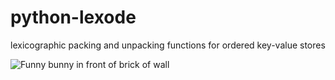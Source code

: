 # python-lexode

lexicographic packing and unpacking functions for ordered key-value stores

![Funny bunny in front of brick of wall](https://images.unsplash.com/photo-1584759985030-352927f481a3?ixlib=rb-1.2.1&q=80&fm=jpg&crop=entropy&cs=tinysrgb&w=1080&fit=max&ixid=eyJhcHBfaWQiOjEyMDd9)
